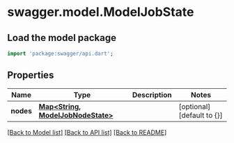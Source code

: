 # swagger.model.ModelJobState

## Load the model package
```dart
import 'package:swagger/api.dart';
```

## Properties
Name | Type | Description | Notes
------------ | ------------- | ------------- | -------------
**nodes** | [**Map&lt;String, ModelJobNodeState&gt;**](ModelJobNodeState.md) |  | [optional] [default to {}]

[[Back to Model list]](../README.md#documentation-for-models) [[Back to API list]](../README.md#documentation-for-api-endpoints) [[Back to README]](../README.md)

